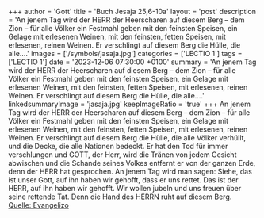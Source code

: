 +++
author = 'Gott'
title = 'Buch Jesaja 25,6-10a'
layout = 'post'
description = 'An jenem Tag wird der HERR der Heerscharen auf diesem Berg – dem Zion – für alle Völker ein Festmahl geben mit den feinsten Speisen, ein Gelage mit erlesenen Weinen, mit den feinsten, fetten Speisen, mit erlesenen, reinen Weinen. Er verschlingt auf diesem Berg die Hülle, die alle....'
images = ['/symbols/jasaja.jpg']
categories = ['LECTIO 1']
tags = ['LECTIO 1']
date = '2023-12-06 07:30:00 +0100'
summary = 'An jenem Tag wird der HERR der Heerscharen auf diesem Berg – dem Zion – für alle Völker ein Festmahl geben mit den feinsten Speisen, ein Gelage mit erlesenen Weinen, mit den feinsten, fetten Speisen, mit erlesenen, reinen Weinen. Er verschlingt auf diesem Berg die Hülle, die alle....'
linkedsummaryImage = 'jasaja.jpg'
keepImageRatio = 'true'
+++
An jenem Tag wird der HERR der Heerscharen auf diesem Berg – dem Zion – für alle Völker ein Festmahl geben mit den feinsten Speisen, ein Gelage mit erlesenen Weinen, mit den feinsten, fetten Speisen, mit erlesenen, reinen Weinen.
Er verschlingt auf diesem Berg die Hülle, die alle Völker verhüllt, und die Decke, die alle Nationen bedeckt.<!--more-->
Er hat den Tod für immer verschlungen und GOTT, der Herr, wird die Tränen von jedem Gesicht abwischen und die Schande seines Volkes entfernt er von der ganzen Erde, denn der HERR hat gesprochen.
An jenem Tag wird man sagen: Siehe, das ist unser Gott, auf ihn haben wir gehofft, dass er uns rettet. Das ist der HERR, auf ihn haben wir gehofft. Wir wollen jubeln und uns freuen über seine rettende Tat.
Denn die Hand des HERRN ruht auf diesem Berg.<br> [Quelle: Evangelizo](https://evangeliumtagfuertag.org/DE/gospel)